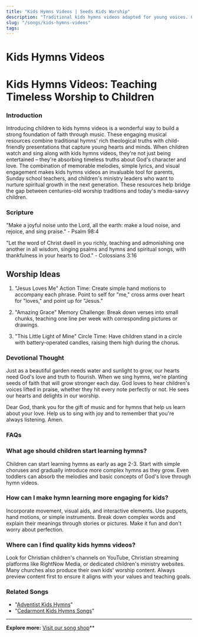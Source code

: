 ```yaml
---
title: "Kids Hymns Videos | Seeds Kids Worship"
description: "Traditional kids hymns videos adapted for young voices. Classic Christian music introducing children to timeless worship."
slug: "/songs/kids-hymns-videos"
tags:
---
```


# Kids Hymns Videos

# Kids Hymns Videos: Teaching Timeless Worship to Children

### Introduction
Introducing children to kids hymns videos is a wonderful way to build a strong foundation of faith through music. These engaging musical resources combine traditional hymns' rich theological truths with child-friendly presentations that capture young hearts and minds. When children watch and sing along with kids hymns videos, they're not just being entertained – they're absorbing timeless truths about God's character and love. The combination of memorable melodies, simple lyrics, and visual engagement makes kids hymns videos an invaluable tool for parents, Sunday school teachers, and children's ministry leaders who want to nurture spiritual growth in the next generation. These resources help bridge the gap between centuries-old worship traditions and today's media-savvy children.

### Scripture
"Make a joyful noise unto the Lord, all the earth: make a loud noise, and rejoice, and sing praise." - Psalm 98:4

"Let the word of Christ dwell in you richly, teaching and admonishing one another in all wisdom, singing psalms and hymns and spiritual songs, with thankfulness in your hearts to God." - Colossians 3:16

## Worship Ideas
1. "Jesus Loves Me" Action Time: Create simple hand motions to accompany each phrase. Point to self for "me," cross arms over heart for "loves," and point up for "Jesus."

2. "Amazing Grace" Memory Challenge: Break down verses into small chunks, teaching one line per week with corresponding pictures or drawings.

3. "This Little Light of Mine" Circle Time: Have children stand in a circle with battery-operated candles, raising them high during the chorus.

### Devotional Thought
Just as a beautiful garden needs water and sunlight to grow, our hearts need God's love and truth to flourish. When we sing hymns, we're planting seeds of faith that will grow stronger each day. God loves to hear children's voices lifted in praise, whether they hit every note perfectly or not. He sees our hearts and delights in our worship.

Dear God, thank you for the gift of music and for hymns that help us learn about your love. Help us to sing with joy and to remember that you're always listening. Amen.

### FAQs
### What age should children start learning hymns?
Children can start learning hymns as early as age 2-3. Start with simple choruses and gradually introduce more complex hymns as they grow. Even toddlers can absorb the melodies and basic concepts of God's love through hymn videos.

### How can I make hymn learning more engaging for kids?
Incorporate movement, visual aids, and interactive elements. Use puppets, hand motions, or simple instruments. Break down complex words and explain their meanings through stories or pictures. Make it fun and don't worry about perfection.

### Where can I find quality kids hymns videos?
Look for Christian children's channels on YouTube, Christian streaming platforms like RightNow Media, or dedicated children's ministry websites. Many churches also produce their own kids' worship content. Always preview content first to ensure it aligns with your values and teaching goals.

### Related Songs

- "[Adventist Kids Hymns](/songs/adventist-kids-hymns/)"
- "[Cedarmont Kids Hymns Songs](/songs/cedarmont-kids-hymns-songs/)"

---

**Explore more:** [Visit our song shop](https://seedskidsworship.com/shop)**

<!-- Schema Markup -->
<script type="application/ld+json">
{
  "@context": "https://schema.org",
  "@type": "MusicRecording",
  "name": "Kids Hymns Videos",
  "byArtist": {
    "@type": "MusicGroup",
    "name": "Seeds Kids Worship"
  },
  "isFamilyFriendly": true,
  "url": "https://seedskidsworship.com/songs/kids-hymns-videos/"
}
</script>